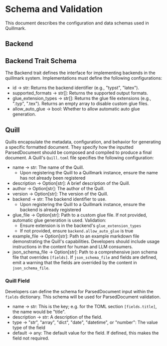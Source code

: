 # Schema and Validation

This document describes the configuration and data schemas used in Quillmark.

## Backend

## Backend Trait Schema

The Backend trait defines the interface for implementing backends in the quillmark system. Implementations must define the following configurations:

- id -> str: Returns the backend identifier (e.g., "typst", "latex").
- supported_formats -> str[]: Returns the supported output formats.
- glue_extension_types -> str[]: Returns the glue file extensions (e.g., ".typ", ".tex"). Returns an empty array to disable custom glue files.
- allow_auto_glue -> bool: Whether to allow automatic auto glue generation.

## Quill

Quills encapsulate the metadata, configuration, and behavior for generating a specific formatted document. They specify how the inputted ParsedDocument should be composed and compiled to produce a final document. A Quill's `Quill.toml` file specifies the following configuration:

- name -> str: The name of the Quill.
    - Upon registering the Quill to a Quillmark instance, ensure the name has not already been registered
- description -> Option[str]: A brief description of the Quill.
- author -> Option[str]: The author of the Quill.
- version -> Option[str]: The version of the Quill.
- backend -> str: The backend identifier to use.
    - Upon registering the Quill to a Quillmark instance, ensure the backend is already registered
- glue_file -> Option[str]: Path to a custom glue file. If not provided, automatic glue generation is used. Validation:
    - Ensure extension is in the backend's `glue_extension_types`
    - If not provided, ensure `backend.allow_auto_glue` is true
- example_file -> Option[str]: Path to an example markdown file demonstrating the Quill's capabilities. Developers should include usage instructions in the content for human and LLM consumers.
- json_schema_file -> Option[str]: Path to a comprehensive json schema file that overrides `[fields]`. If `json_schema_file` and fields are defined, emit a warning that the fields are overrided by the content in `json_schema_file`.

### Quill Field

Developers can define the schema for ParsedDocument input within the `fields` dictionary. This schema will be used for ParsedDocument validation.

- name -> str: This is the key; e.g. for the TOML section `[fields.title]`, the name would be "title".
- description -> str: A description of the field.
- type -> "str", "array", "dict", "date", "datetime", or "number": The value type of the field
- default -> any: The default value for the field. If defined, this makes the field not required.

